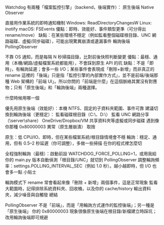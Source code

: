 Watchdog 有兩種「檔案監控引擎」（backend，後端實作）：
原生後端 Native Observer

直接用作業系統的即時通知機制
Windows: ReadDirectoryChangesW
Linux: inotify
macOS: FSEvents
優點：即時、效能好、事件類型更準（可分得出 rename/move）
缺點：在某些環境不穩定（例如監看整個磁碟根目錄、UNC 網路磁碟、虛擬/同步磁碟），可能出現驚異崩潰或遺漏事件
輪詢後端 PollingObserver

不靠 OS 通知，而是每隔 N 秒掃描目錄，比對前後快照判斷變更
優點：最穩、通用（本機/網路/虛擬檔案系統都能用），不會踩到原生 API 的坑
缺點：不是「即時」，有輪詢延遲；會多一些 I/O；某些事件會表現成「刪除+新增」而非真正的 rename
這裡的「後端」只是指「監控引擎的內部實作方式」，並不是前端/後端那種 Web 架構的「前端 UI」。所以你問的「前端是什麼」在這個脈絡其實沒有對應物；只有「原生後端」和「輪詢後端」兩種選擇。

什麼時候用哪一個

優先用原生後端（效能好）：本機 NTFS、固定的子資料夾範圍、事件可靠
建議切換到輪詢後端（更穩定）：
監看磁碟根目錄（C:\、D:\）
監看 UNC 網路分享（\server\share）
OneDrive/Dropbox/VM 共享資料夾等虛擬或同步磁碟
遇到像你那種 0x80000003 異常（原生層崩潰）
取捨

原生：低 CPU/IO、即時，但在某些檔案系統/根目錄情境會不穩
輪詢：穩定、通用，但有 0.5–2 秒延遲（你可調整），多做一些掃描
在你的程式裡怎麼切

全程強制輪詢（最穩）：啟動前設 WATCHDOG_FORCE_POLLING=1，或用我給你的 main.py 版本自動偵測「根目錄/UNC」就切到 PollingObserver
調整輪詢頻率：settings.POLLING_INTERVAL_SEC（例如 1.0 秒）。越小越即時，但 I/O 也會多一點
小貼士

輪詢模式下 rename 常會看起來像「刪除 + 新增」兩個事件，這是正常現象
監看大範圍時，記得排除系統資料夾、回收桶，以及你的 cache/history 輸出資料夾，減少噪音與自觸發
總結

PollingObserver 不是「前端」，而是「用輪詢方式運作的監控後端」；另一種是「原生後端」
你的 0x80000003 現象很像原生後端在根目錄/新檔建立時踩坑；改用輪詢後端即可規避
